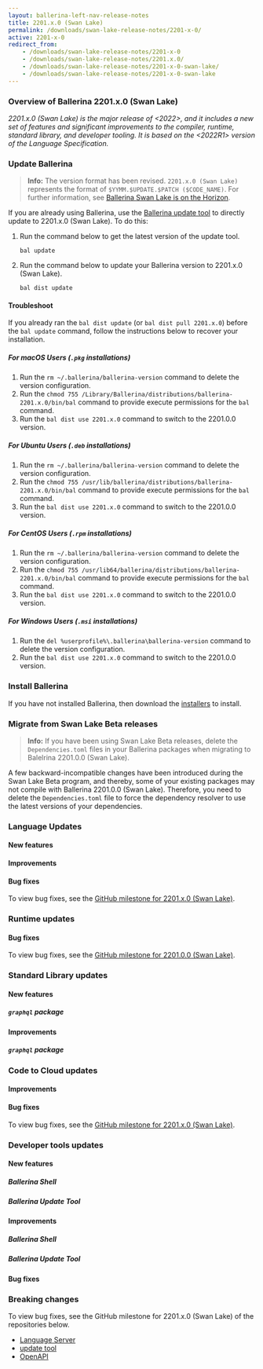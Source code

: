 ```yaml
---
layout: ballerina-left-nav-release-notes
title: 2201.x.0 (Swan Lake) 
permalink: /downloads/swan-lake-release-notes/2201-x-0/
active: 2201-x-0
redirect_from: 
    - /downloads/swan-lake-release-notes/2201-x-0
    - /downloads/swan-lake-release-notes/2201.x.0/
    - /downloads/swan-lake-release-notes/2201-x-0-swan-lake/
    - /downloads/swan-lake-release-notes/2201-x-0-swan-lake
---
```


### Overview of Ballerina 2201.x.0 (Swan Lake)

<em>2201.x.0 (Swan Lake) is the <first> major release of <2022>, and it includes a new set of features and significant improvements to the compiler, runtime, standard library, and developer tooling. It is based on the <2022R1> version of the Language Specification.</em> 

### Update Ballerina

>**Info:** The version format has been revised. `2201.x.0 (Swan Lake)` represents the format of `$YYMM.$UPDATE.$PATCH ($CODE_NAME)`. For further information, see [Ballerina Swan Lake is on the Horizon](https://blog.ballerina.io/posts/ballerina-swan-lake-is-on-the-horizon/).

If you are already using Ballerina, use the [Ballerina update tool](/learn/cli-documentation/update-tool/#using-the-update-tool) to directly update to 2201.x.0 (Swan Lake). To do this: 

1. Run the command below to get the latest version of the update tool.

   `bal update`

2. Run the command below to update your Ballerina version to 2201.x.0 (Swan Lake).

   `bal dist update`

#### Troubleshoot 

If you already ran the `bal dist update` (or `bal dist pull 2201.x.0`) before the `bal update` command, follow the instructions below to recover your installation.

##### For macOS Users (`.pkg` installations)

1. Run the `rm ~/.ballerina/ballerina-version` command to delete the version configuration.
2. Run the `chmod 755 /Library/Ballerina/distributions/ballerina-2201.x.0/bin/bal` command to provide execute permissions for the `bal` command.
3. Run the `bal dist use 2201.x.0` command to switch to the 2201.0.0 version. 

##### For Ubuntu Users (`.deb` installations)

1. Run the `rm ~/.ballerina/ballerina-version` command to delete the version configuration.
2. Run the `chmod 755 /usr/lib/ballerina/distributions/ballerina-2201.x.0/bin/bal` command to provide execute permissions for the `bal` command.
3. Run the `bal dist use 2201.x.0` command to switch to the 2201.0.0 version.

##### For CentOS Users (`.rpm` installations)

1. Run the `rm ~/.ballerina/ballerina-version` command to delete the version configuration.
2. Run the `chmod 755 /usr/lib64/ballerina/distributions/ballerina-2201.x.0/bin/bal` command to provide execute permissions for the `bal` command.
3. Run the `bal dist use 2201.x.0` command to switch to the 2201.0.0 version.

##### For Windows Users (`.msi` installations)

1. Run the `del %userprofile%\.ballerina\ballerina-version` command to delete the version configuration.
2. Run the `bal dist use 2201.x.0` command to switch to the 2201.0.0 version.

### Install Ballerina

If you have not installed Ballerina, then download the [installers](/downloads/#swanlake) to install.

### Migrate from Swan Lake Beta releases
>**Info:** If you have been using Swan Lake Beta releases, delete the `Dependencies.toml` files in your Ballerina packages when migrating to Balelrina 2201.0.0 (Swan Lake). 

A few backward-incompatible changes have been introduced during the Swan Lake Beta program, and thereby, some of your existing packages may not compile with Ballerina 2201.0.0 (Swan Lake). Therefore, you need to delete the `Dependencies.toml` file to force the dependency resolver to use the latest versions of your dependencies. 

### Language Updates

#### New features

#### Improvements

#### Bug fixes

To view bug fixes, see the [GitHub milestone for 2201.x.0 (Swan Lake)](https://github.com/ballerina-platform/ballerina-lang/issues?q=is%3Aissue+is%3Aclosed+label%3AType%2FBug+label%3ATeam%2FCompilerFE+milestone%3A%22Ballerina+2201.x.0%22).

### Runtime updates

#### Bug fixes

To view bug fixes, see the [GitHub milestone for 2201.0.0 (Swan Lake)](https://github.com/ballerina-platform/ballerina-lang/issues?q=is%3Aissue+is%3Aclosed+label%3AType%2FBug+label%3ATeam%2FjBallerina+milestone%3A%22Ballerina+2201.x.0%22).

### Standard Library updates

#### New features

##### `graphql` package

#### Improvements

##### `graphql` package


### Code to Cloud updates

#### Improvements

#### Bug fixes

To view bug fixes, see the [GitHub milestone for 2201.x.0 (Swan Lake)](https://github.com/ballerina-platform/module-ballerina-c2c/issues?q=is%3Aissue+is%3Aclosed+milestone%3A%22Ballerina+2201.0.0%22+label%3AType%2FBug).

### Developer tools updates

#### New features

##### Ballerina Shell

##### Ballerina Update Tool

#### Improvements

##### Ballerina Shell

##### Ballerina Update Tool

#### Bug fixes

### Breaking changes

To view bug fixes, see the GitHub milestone for 2201.x.0 (Swan Lake) of the repositories below.

- [Language Server](https://github.com/ballerina-platform/ballerina-lang/issues?q=is%3Aissue+milestone%3A%22Ballerina+2201.x.0%22+is%3Aclosed+label%3ATeam%2FLanguageServer)
- [update tool](https://github.com/ballerina-platform/ballerina-update-tool/issues?q=is%3Aissue+milestone%3A%22Ballerina+2201.x.0%22+is%3Aclosed+label%3AType%2FBug)
- [OpenAPI](https://github.com/ballerina-platform/openapi-tools/issues?q=is%3Aissue+label%3AType%2FBug+milestone%3A%22Ballerina+2201.x.0%22+is%3Aclosed)

<!-- <style>.cGitButtonContainer, .cBallerinaTocContainer {display:none;}</style> -->